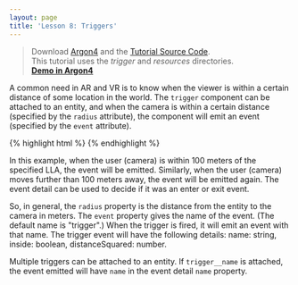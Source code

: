 ```yaml
---
layout: page
title: 'Lesson 8: Triggers'
---
```

> Download [Argon4](http://argonjs.io/argon-app) and the [Tutorial Source Code](https://github.com/argonjs/design-aids/tree/gh-pages/code). <br> This tutorial uses the *trigger* and *resources* directories.<br> **[Demo in Argon4](https://rawgit.com/argonjs/design-tools/gh-pages/code/trigger/index.html)**

A common need in AR and VR is to know when the viewer is within a certain distance of some location in the world. The `trigger` component can be attached to an entity, and when the camera is within a certain distance (specified by the `radius` attribute), the component will emit an event (specified by the `event` attribute).

{% highlight html %}
    <ar-scene>
      <ar-geopose id="GT" lla=" -84.398881 33.778463" userotation="false" trigger="radius:100;event:nearGT"> 
         <a-entity billboard fixedsize="20">
           <a-plane rotation="0 90 0" width="2.9" height="4" src="#buzzpin" transparent="true"></a-plane>
           <a-entity css-object="div: #mydiv" scale="0.02 0.02 0.02" position="0 4 0"></a-entity>
        </a-entity>
      </ar-geopose>
    </ar-scene>
{% endhighlight %}

In this example, when the user (camera) is within 100 meters of the specified LLA, the event will be emitted.  Similarly, when the user (camera) moves further than 100 meters away, the event will be emitted again.  The event detail can be used to decide if it was an enter or exit event.

So, in general, the `radius` property is the distance from the entity to the camera in meters. The `event` property gives the name of the event. (The default name is "trigger".) When the trigger is fired, it will emit an event with that name. The trigger event will have the following details: name: string, inside: boolean, distanceSquared: number.

Multiple triggers can be attached to an entity.  If `trigger__name` is attached, the event emitted will have `name` in the event detail `name` property.

